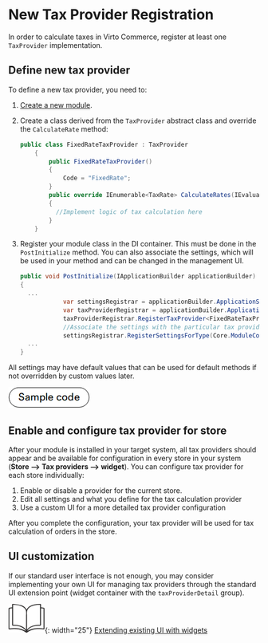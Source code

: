 # New Tax Provider Registration

In order to calculate taxes in Virto Commerce, register at least one `TaxProvider` implementation.

## Define new tax provider

To define a new tax provider, you need to:

1. [Create a new module](../../Tutorials-and-How-tos/Tutorials/creating-custom-module.md).
1. Create a class derived from the `TaxProvider` abstract class and override the `CalculateRate` method:

    ```cs
    public class FixedRateTaxProvider : TaxProvider
        {
            public FixedRateTaxProvider()
            {
                Code = "FixedRate";
            }
            public override IEnumerable<TaxRate> CalculateRates(IEvaluationContext context)
            {
              //Implement logic of tax calculation here
            }
        }

    ```

1. Register your module class in the DI container. This must be done in the `PostInitialize` method. You can also associate the settings, which will be used in your method and can be changed in the management UI.

    ```cs
    public void PostInitialize(IApplicationBuilder applicationBuilder)
    {
      ...
                var settingsRegistrar = applicationBuilder.ApplicationServices.GetRequiredService<ISettingsRegistrar>();
                var taxProviderRegistrar = applicationBuilder.ApplicationServices.GetRequiredService<ITaxProviderRegistrar>();
                taxProviderRegistrar.RegisterTaxProvider<FixedRateTaxProvider>();
                //Associate the settings with the particular tax provider
                settingsRegistrar.RegisterSettingsForType(Core.ModuleConstants.Settings.FixedTaxProviderSettings.AllSettings, typeof(FixedRateTaxProvider).Name);
      ...
    }
    ```

All settings may have default values that can be used for default methods if not overridden by custom values later.

[![Sample code](media/sample-code.png)](https://github.com/VirtoCommerce/vc-module-tax/blob/master/src/VirtoCommerce.TaxModule.Data/Provider/FixedRateTaxProvider.cs)

## Enable and configure tax provider for store

After your module is installed in your target system, all tax providers should appear and be available for configuration in every store in your system (**Store --> Tax providers --> widget**). You can configure tax provider for each store individually:

1. Enable or disable a provider for the current store.
1. Edit all settings and what you define for the tax calculation provider
1. Use a custom UI for a more detailed tax provider configuration

After you complete the configuration, your tax provider will be used for tax calculation of orders in the store.

## UI customization

If our standard user interface is not enough, you may consider implementing your own UI for managing tax providers through the standard UI extension point (widget container with the `taxProviderDetail` group). 

![Readmore](media/readmore.png){: width="25"} [Extending existing UI with widgets](../../Platform-Manager/Extensibility-Points/widgets.md)

